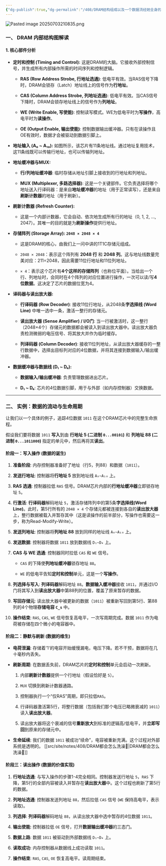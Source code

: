 ```yaml
---
{"dg-publish":true,"dg-permalink":"/408/DRAM结构组成以及一个数据流经她全身的例子🥵","permalink":"/408/DRAM结构组成以及一个数据流经她全身的例子🥵/"}
---
```



![Pasted image 20250703210835.png](/img/user/%E9%99%84%E4%BB%B6/Pasted%20image%2020250703210835.png)
### 一、 DRAM 内部结构图解读
#### 1. 核心部件分析

- **定时和控制 (Timing and Control):** 这是DRAM的大脑。它接收外部控制信号，并生成所有内部操作所需的时间序列和控制逻辑。
    
    - **RAS (Row Address Strobe, 行地址选通)**: 低电平有效。当RAS信号下降时，DRAM会锁存（Latch）地址线上的信号作为**行地址**。
        
    - **CAS (Column Address Strobe, 列地址选通)**: 低电平有效。当CAS信号下降时，DRAM会锁存地址线上的信号作为**列地址**。
        
    - **WE (Write Enable, 写使能)**: 控制读写模式。WE为低电平时为**写操作**，高电平时为**读操作**。
        
    - **OE (Output Enable, 输出使能)**: 控制数据输出缓冲器。只有在读操作且OE有效时，数据才会被驱动到数据引脚上。
        
- **地址输入 (A₀ ~ A₁₀):** 如图所示，该芯片有11条地址线。通过地址复用技术，这11条线既可以传输行地址，也可以传输列地址。
    
- **地址缓冲器与MUX:**
    
    - **行/列地址缓冲器**: 临时存储从地址引脚上接收到的行地址和列地址。
        
    - **MUX (Multiplexer, 多路选择器)**: 这是一个关键部件。它负责选择将哪个地址送入行译码器：是来自**地址缓冲器**的地址（用于正常读写），还是来自**刷新计数器**的地址（用于刷新）。
        
- **刷新计数器 (Refresh Counter):**
    
    - 这是一个内部计数器，它会自动、依次地生成所有行的地址（0, 1, 2, ..., 2047）。其唯一的目的就是为**刷新操作**提供行地址。
        
- **存储阵列 (Storage Array): `2048 × 2048 × 4`**
    
    - 这是DRAM的核心，由我们上一问中讲的1T1C存储元组成。
        
    - `2048 × 2048`：表示这个阵列有 **2048 行** 和 **2048 列**。这与地址线数量完美对应：211=2048，因此需要11位行地址和11位列地址。
        
    - `× 4`：表示这个芯片有**4个这样的存储阵列**（也称位平面）。当给出一个行、列地址时，会同时在4个阵列的对应位置进行操作，一次可以读/写**4位数据**。这决定了芯片的数据位宽为4。
        
- **译码器与读出放大器:**
    
    - **行译码器 (Row Decoder)**: 接收11位行地址，从2048条**字选择线 (Word Line)** 中唯一选中一条，激活一整行的存储元。
        
    - **读出放大器 (Sense Amplifier) / I/O门**: 当一行被激活时，这一整行（2048×4个）存储元的数据都会被读入到读出放大器中。读出放大器负责检测微弱的电压信号、将其放大并作为临时缓存。
        
    - **列译码器 (Column Decoder)**: 接收11位列地址，从读出放大器缓存的一整行数据中，选择出目标列对应的4位数据，并将其连接到数据输入/输出缓冲器。
        
- **数据缓冲器与数据线 (D₁ ~ D₄):**
    
    - **数据输入/输出缓冲器**: 负责管理数据进出芯片。
        
    - **D₁ ~ D₄**: 芯片的4位数据引脚，用于与外部（如内存控制器）交换数据。
        

---

### 二、 实例：数据的流动与生命周期

让我们以一个具体的例子，追踪4位数据 `1011` 在这个DRAM芯片中的完整生命旅程。

假设我们要将数据 `1011` **写入**到由 **行地址 5 (二进制 `0...00101`)** 和 **列地址 88 (二进制 `0...1011000`)** 指定的单元中，然后再将其**读出**。

#### 阶段一：写入操作 (数据的诞生)

1. **准备阶段**: 内存控制器准备好了地址（行5，列88）和数据（`1011`）。
    
2. **发送行地址**: 控制器将**行地址 5** 放到地址线 `A₀~A₁₀` 上。
    
3. **RAS 选通**: 控制器拉低 `RAS` 信号。DRAM芯片内部的**行地址缓冲器**立即锁存地址 `5`。
    
4. **行激活**: **行译码器**解码地址 `5`，激活存储阵列中的第5条**字选择线(Word Line)**。此时，第5行所有的 `2048 × 4` 个存储元都被连接到各自的**读出放大器**上，整行数据被载入并暂存其中（这是读操作的前半部分，写操作也需要这一步，称为Read-Modify-Write）。
    
5. **发送列地址**: 控制器将**列地址 88** 放到同样的地址线 `A₀~A₁₀` 上。
    
6. **发送数据**: 控制器将数据 `1011` 放到数据线 `D₁~D₄` 上。
    
7. **CAS 与 WE 选通**: 控制器同时拉低 `CAS` 和 `WE` 信号。
    
    - `CAS` 的下降使**列地址缓冲器**锁存地址 `88`。
        
    - `WE` 的低电平告知**定时和控制**单元，这是一个**写操作**。
        
8. **列选择与写入**: **列译码器**解码地址 `88`。**数据输入缓冲器**接收 `1011`，并通过I/O门将其写入到**读出放大器**中第88列的位置，覆盖了原来暂存的数据。
    
9. **写回存储元**: 读出放大器中被更新的数据（`1011`）被重新写回到第5行、第88列的4个物理**存储电容 `C_s`** 中。
    
10. **操作结束**: `RAS`, `CAS`, `WE` 信号恢复高电平，一次写周期完成。数据 `1011` 作为电荷被存储在四个微小的电容器中。
    

#### 阶段二：静默与刷新 (数据的维生)

- **电荷泄漏**: 存储着'1'的电容开始缓慢漏电，电压下降。若不干预，数据将在几十毫秒内丢失。
    
- **刷新周期**: 在数据丢失前，DRAM芯片的**定时和控制**单元会启动一次刷新。
    
    1. 内部**刷新计数器**提供一个行地址（假设恰好是 `5`）。
        
    2. `MUX` 切换到刷新计数器通路。
        
    3. 控制器执行一个“仅RAS”周期，即只拉低`RAS`。
        
    4. 行译码器激活第5行，将整行数据（包括我们那个电压已略微衰减的 `1011`）读入**读出放大器**。
        
    5. 读出放大器将这个衰减的信号**重新放大**到标准的逻辑高/低电平，并**立即写回**到原来的存储元中。
        
- **生命延续**: 我们的数据 `1011` 被成功“续命”，电容被重新充满。这个过程对外部系统是透明的。
    [[src/site/notes/408/DRAM都会怎么洗澡🥵\|DRAM都会怎么洗澡🥵]]

#### 阶段三：读出操作 (数据的价值实现)

1. **行地址选通**: 与写入操作的步骤1-4完全相同。控制器发送行地址 `5`，`RAS` 下降，第5行的全部内容被读入并暂存在**读出放大器**中。这个过程也刷新了第5行的数据。
    
2. **列地址选通**: 控制器发送列地址 `88`，然后拉低 `CAS` 信号 (`WE` 保持高电平，表示读取)。
    
3. **列选择**: **列译码器**解码地址 `88`，从读出放大器中选中暂存的4位数据 `1011`。
    
4. **输出使能**: 控制器拉低 `OE` 信号，打开**数据输出缓冲器**的三态门。
    
5. **数据上路**: 数据 `1011` 被驱动到外部数据线 `D₁~D₄` 上。
    
6. **读取成功**: 内存控制器从数据线上成功读取 `1011`。
    
7. **操作结束**: `RAS`, `CAS`, `OE` 恢复高电平。读周期结束。
    

